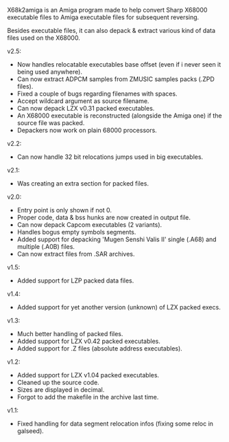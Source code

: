 X68k2amiga is an Amiga program made to help convert Sharp X68000 executable files to Amiga executable files for subsequent reversing.

Besides executable files, it can also depack & extract various kind of data files used on the X68000.

v2.5:

 - Now handles relocatable executables base offset
   (even if i never seen it being used anywhere).
 - Can now extract ADPCM samples from ZMUSIC samples packs (.ZPD files).
 - Fixed a couple of bugs regarding filenames with spaces.
 - Accept wildcard argument as source filename.
 - Can now depack LZX v0.31 packed executables.
 - An X68000 executable is reconstructed (alongside the Amiga one)
   if the source file was packed.
 - Depackers now work on plain 68000 processors.

v2.2:

 - Can now handle 32 bit relocations jumps used in big executables.

v2.1:

 - Was creating an extra section for packed files.

v2.0:

 - Entry point is only shown if not 0.
 - Proper code, data & bss hunks are now created in output file.
 - Can now depack Capcom executables (2 variants).
 - Handles bogus empty symbols segments.
 - Added support for depacking 'Mugen Senshi Valis II' single (.A68)
   and multiple (.A0B) files.
 - Can now extract files from .SAR archives.

v1.5:

 - Added support for LZP packed data files.

v1.4:

 - Added support for yet another version (unknown) of LZX packed execs.

v1.3:

 - Much better handling of packed files.
 - Added support for LZX v0.42 packed executables.
 - Added support for .Z files (absolute address executables).

v1.2:

 - Added support for LZX v1.04 packed executables.
 - Cleaned up the source code.
 - Sizes are displayed in decimal.
 - Forgot to add the makefile in the archive last time.

v1.1:

 - Fixed handling for data segment relocation infos
   (fixing some reloc in galseed).

